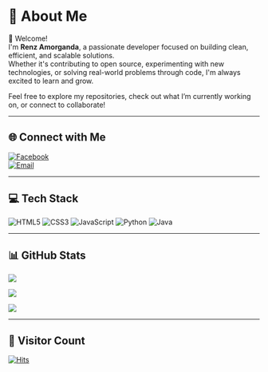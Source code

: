 # 💫 About Me
👋 Welcome!  
I'm **Renz Amorganda**, a passionate developer focused on building clean, efficient, and scalable solutions.  
Whether it's contributing to open source, experimenting with new technologies, or solving real-world problems through code, I'm always excited to learn and grow.

Feel free to explore my repositories, check out what I’m currently working on, or connect to collaborate!

---

## 🌐 Connect with Me
[![Facebook](https://img.shields.io/badge/Facebook-%231877F2.svg?style=for-the-badge&logo=Facebook&logoColor=white)](https://facebook.com/RenzAmorganda)  
[![Email](https://img.shields.io/badge/Email-D14836?style=for-the-badge&logo=gmail&logoColor=white)](mailto:Renz.amorganda@sccpag.edu.ph)

---

## 💻 Tech Stack
![HTML5](https://img.shields.io/badge/HTML5-%23E34F26.svg?style=plastic&logo=html5&logoColor=white)
![CSS3](https://img.shields.io/badge/CSS3-%231572B6.svg?style=plastic&logo=css3&logoColor=white)
![JavaScript](https://img.shields.io/badge/JavaScript-%23323330.svg?style=plastic&logo=javascript&logoColor=%23F7DF1E)
![Python](https://img.shields.io/badge/Python-3670A0?style=plastic&logo=python&logoColor=ffdd54)
![Java](https://img.shields.io/badge/Java-%23ED8B00.svg?style=plastic&logo=openjdk&logoColor=white)

---

## 📊 GitHub Stats
![](https://github-readme-stats.vercel.app/api?username=RenzAmorganda&theme=dark&hide_border=false&include_all_commits=true&count_private=true)

![](https://streak-stats.demolab.com?user=RenzAmorganda&theme=dark&hide_border=false)

![](https://github-readme-stats.vercel.app/api/top-langs/?username=RenzAmorganda&theme=dark&hide_border=false&layout=compact)

---

## 🧭 Visitor Count
[![Hits](https://hits.sh/github.com/RenzAmorganda/RenzAmorganda.svg?style=plastic)](https://hits.sh/github.com/RenzAmorganda/RenzAmorganda/)

<!-- Proudly created with GPRM ( https://gprm.itsvg.in ) -->

